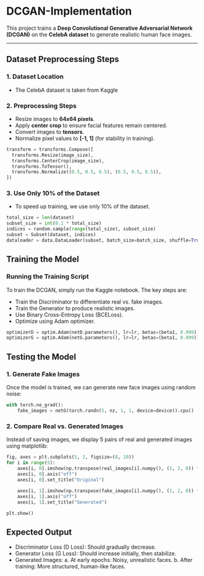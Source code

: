 # DCGAN-Implementation
This project trains a **Deep Convolutional Generative Adversarial Network (DCGAN)** on the **CelebA dataset** to generate realistic human face images.

---

## **Dataset Preprocessing Steps**
### **1. Dataset Location**
- The CelebA dataset is taken from Kaggle

### **2. Preprocessing Steps**
- Resize images to **64x64 pixels**.
- Apply **center crop** to ensure facial features remain centered.
- Convert images to **tensors**.
- Normalize pixel values to **[-1, 1]** (for stability in training).

```python
transform = transforms.Compose([
  transforms.Resize(image_size),
  transforms.CenterCrop(image_size),
  transforms.ToTensor(),
  transforms.Normalize((0.5, 0.5, 0.5), (0.5, 0.5, 0.5)),
])
```

### **3. Use Only 10% of the Dataset**
- To speed up training, we use only 10% of the dataset.

```python
total_size = len(dataset)
subset_size = int(0.1 * total_size)
indices = random.sample(range(total_size), subset_size)
subset = Subset(dataset, indices)
dataloader = data.DataLoader(subset, batch_size=batch_size, shuffle=True)
```

## Training the Model ##
### Running the Training Script ###
To train the DCGAN, simply run the Kaggle notebook. The key steps are:
- Train the Discriminator to differentiate real vs. fake images.
- Train the Generator to produce realistic images.
- Use Binary Cross-Entropy Loss (BCELoss).
- Optimize using Adam optimizer.

```python
optimizerD = optim.Adam(netD.parameters(), lr=lr, betas=(beta1, 0.999))
optimizerG = optim.Adam(netG.parameters(), lr=lr, betas=(beta1, 0.999))
```

## Testing the Model ##
### 1. Generate Fake Images ###
Once the model is trained, we can generate new face images using random noise:

```python
with torch.no_grad():
    fake_images = netG(torch.randn(5, nz, 1, 1, device=device)).cpu()
```

### 2. Compare Real vs. Generated Images
Instead of saving images, we display 5 pairs of real and generated images using matplotlib:

```python
fig, axes = plt.subplots(5, 2, figsize=(8, 10))
for i in range(5):
    axes[i, 0].imshow(np.transpose(real_images[i].numpy(), (1, 2, 0)) * 0.5 + 0.5)
    axes[i, 0].axis("off")
    axes[i, 0].set_title("Original")
    
    axes[i, 1].imshow(np.transpose(fake_images[i].numpy(), (1, 2, 0)) * 0.5 + 0.5)
    axes[i, 1].axis("off")
    axes[i, 1].set_title("Generated")

plt.show()
```

## Expected Output ##
- Discriminator Loss (D Loss): Should gradually decrease.
- Generator Loss (G Loss): Should increase initially, then stabilize.
- Generated Images:
    a. At early epochs: Noisy, unrealistic faces.
    b. After training: More structured, human-like faces.
